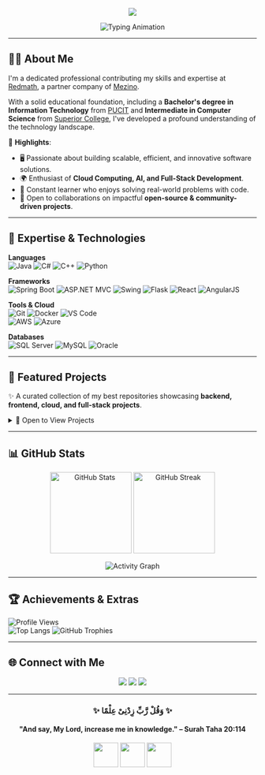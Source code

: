 <!-- Header with Typing Effect -->
<p align="center">
  <img src="https://capsule-render.vercel.app/api?type=waving&color=1E90FF&height=150&section=header&text=Hi,%20I'm%20Hassan%20Raza%20👋&fontSize=30&fontColor=ffffff" />
</p>

<p align="center">
  <img src="https://readme-typing-svg.demolab.com?font=Fira+Code&weight=500&size=20&duration=2000&pause=600&color=1E90FF&center=true&vCenter=true&width=700&lines=IT+Professional+@+Mezino;Contributor+@+Redmath;Java+%26+Spring+Boot+Developer;Innovator+and+Lifelong+Learner;Passionate+about+Knowledge+Sharing" alt="Typing Animation" />
</p>

---

## 👨‍💻 About Me  
I'm a dedicated professional contributing my skills and expertise at [Redmath](https://www.redmath.com/), a partner company of [Mezino](https://www.mezino.com/).  

With a solid educational foundation, including a **Bachelor's degree in Information Technology** from [PUCIT](https://www.pucit.edu.pk/) and **Intermediate in Computer Science** from [Superior College](https://www.superiorcolleges.edu.pk/), I've developed a profound understanding of the technology landscape.  

🌟 **Highlights**:  
- 🖥️ Passionate about building scalable, efficient, and innovative software solutions.  
- 🌍 Enthusiast of **Cloud Computing, AI, and Full-Stack Development**.  
- 🎯 Constant learner who enjoys solving real-world problems with code.  
- 🤝 Open to collaborations on impactful **open-source & community-driven projects**.  

---

## 🔧 Expertise & Technologies  

**Languages**  
![Java](https://img.shields.io/badge/Java-%23ED8B00.svg?style=for-the-badge&logo=openjdk&logoColor=white)
![C#](https://img.shields.io/badge/C%23-%23239120.svg?style=for-the-badge&logo=csharp&logoColor=white)
![C++](https://img.shields.io/badge/C++-%2300599C.svg?style=for-the-badge&logo=cplusplus&logoColor=white)
![Python](https://img.shields.io/badge/Python-%233776AB.svg?style=for-the-badge&logo=python&logoColor=white)

**Frameworks**  
![Spring Boot](https://img.shields.io/badge/SpringBoot-%236DB33F.svg?style=for-the-badge&logo=springboot&logoColor=white)
![ASP.NET MVC](https://img.shields.io/badge/ASP.NET-%235C2D91.svg?style=for-the-badge&logo=.net&logoColor=white)
![Swing](https://img.shields.io/badge/Java%20Swing-%23ED8B00.svg?style=for-the-badge&logo=java&logoColor=white)
![Flask](https://img.shields.io/badge/Flask-%23000000.svg?style=for-the-badge&logo=flask&logoColor=white)
![React](https://img.shields.io/badge/React-%2361DAFB.svg?style=for-the-badge&logo=react&logoColor=black)
![AngularJS](https://img.shields.io/badge/AngularJS-%23DD0031.svg?style=for-the-badge&logo=angularjs&logoColor=white)

**Tools & Cloud**  
![Git](https://img.shields.io/badge/Git-%23F05032.svg?style=for-the-badge&logo=git&logoColor=white)
![Docker](https://img.shields.io/badge/Docker-%232496ED.svg?style=for-the-badge&logo=docker&logoColor=white)
![VS Code](https://img.shields.io/badge/VSCode-%23007ACC.svg?style=for-the-badge&logo=visualstudiocode&logoColor=white)  
![AWS](https://img.shields.io/badge/AWS-%23FF9900.svg?style=for-the-badge&logo=amazonaws&logoColor=white)
![Azure](https://img.shields.io/badge/Azure-%230072C6.svg?style=for-the-badge&logo=microsoftazure&logoColor=white)

**Databases**  
![SQL Server](https://img.shields.io/badge/SQL%20Server-%23CC2927.svg?style=for-the-badge&logo=microsoftsqlserver&logoColor=white)
![MySQL](https://img.shields.io/badge/MySQL-%234479A1.svg?style=for-the-badge&logo=mysql&logoColor=white)
![Oracle](https://img.shields.io/badge/Oracle-%23F00000.svg?style=for-the-badge&logo=oracle&logoColor=white)

---

## 🚀 Featured Projects  

✨ A curated collection of my best repositories showcasing **backend, frontend, cloud, and full-stack projects**.  

<details>
  <summary>📌 Open to View Projects</summary>
  <br/>

<table align="center" width="100%">
  <tr>
    <td align="center" width="50%">
      <a href="https://github.com/Raza023/bank-app">
        <img src="https://github-readme-stats.vercel.app/api/pin/?username=Raza023&repo=bank-app&theme=radical" />
      </a>
      <br/>
      <b>💳 Bank App - Secure banking system with Spring Boot & JWT</b>
    </td>
    <td align="center" width="50%">
      <a href="https://github.com/Raza023/NewsDaily">
        <img src="https://github-readme-stats.vercel.app/api/pin/?username=Raza023&repo=NewsDaily&theme=radical" />
      </a>
      <br/>
      <b>📰 NewsDaily - Real-time news feed app with APIs</b>
    </td>
  </tr>
</table>

<table align="center" width="100%">
  <tr>
    <td align="center" width="50%">
      <a href="https://github.com/Raza023/SpringBoot">
        <img src="https://github-readme-stats.vercel.app/api/pin/?username=Raza023&repo=SpringBoot&theme=radical" />
      </a>
      <br/>
      <b>🌱 SpringBoot - Mini projects & demos with Spring Boot 3.x</b>
    </td>
    <td align="center" width="50%">
      <a href="https://github.com/Raza023/courseshare">
        <img src="https://github-readme-stats.vercel.app/api/pin/?username=Raza023&repo=courseshare&theme=radical" />
      </a>
      <br/>
      <b>📚 CourseShare - Platform for sharing & managing courses</b>
    </td>
  </tr>
</table>

<table align="center" width="100%">
  <tr>
    <td align="center" width="50%">
      <a href="https://github.com/Raza023/QuranReader">
        <img src="https://github-readme-stats.vercel.app/api/pin/?username=Raza023&repo=QuranReader&theme=radical" />
      </a>
      <br/>
      <b>📖 QuranReader - Interactive Quran web app with translations</b>
    </td>
    <td align="center" width="50%">
      <a href="https://github.com/Raza023/Browser">
        <img src="https://github-readme-stats.vercel.app/api/pin/?username=Raza023&repo=Browser&theme=radical" />
      </a>
      <br/>
      <b>🌐 Browser - Lightweight custom-built browser</b>
    </td>
  </tr>
</table>

</details>

---

## 📊 GitHub Stats  

<p align="center">
  <img src="https://github-readme-stats.vercel.app/api?username=Raza023&show_icons=true&count_private=true&hide=prs&theme=radical" alt="GitHub Stats" height="165"/>
  <img src="https://github-readme-streak-stats.herokuapp.com?user=Raza023&theme=radical&hide_border=false" alt="GitHub Streak" height="165"/>
</p>

<p align="center">
  <img src="https://github-readme-activity-graph.vercel.app/graph?username=Raza023&bg_color=141321&color=FF3CAC&line=DD2476&point=F9D423&area=true&hide_border=true" alt="Activity Graph" />
</p>

---

## 🏆 Achievements & Extras  

![Profile Views](https://komarev.com/ghpvc/?username=Raza023&color=blueviolet&style=flat-square)  
![Top Langs](https://github-readme-stats.vercel.app/api/top-langs/?username=Raza023&layout=compact&theme=radical&hide=css,html)
![GitHub Trophies](https://github-profile-trophy.vercel.app/?username=Raza023&theme=radical&no-frame=true&margin-w=15&margin-h=15)  

---

## 🌐 Connect with Me  

<p align="center">
  <a href="https://www.linkedin.com/in/1hassanraza/"><img src="https://img.shields.io/badge/LinkedIn-%230077B5.svg?&style=for-the-badge&logo=linkedin&logoColor=white"/></a>
  <a href="https://linktr.ee/imhraza023"><img src="https://img.shields.io/badge/Website-%23000000.svg?&style=for-the-badge&logo=linktree&logoColor=white"/></a>
  <a href="mailto:imhraza023@gmail.com"><img src="https://img.shields.io/badge/Gmail-%23D14836.svg?&style=for-the-badge&logo=gmail&logoColor=white"/></a>
</p>

---

<h3 align="center">✨ وَقُلْ رَّبِّ زِدْنِیْ عِلْمًا ✨</h3>
<h4 align="center">"And say, My Lord, increase me in knowledge." – Surah Taha 20:114</h4>

<p align="center">
  <img src="https://raw.githubusercontent.com/rahulbanerjee26/githubProfileReadmeGenerator/main/gifs/code.gif" width="50">
  <img src="https://raw.githubusercontent.com/rahulbanerjee26/githubProfileReadmeGenerator/main/gifs/handShake.gif" width="50">
  <img src="https://i.gifer.com/8i79.gif" width="50">
</p>
